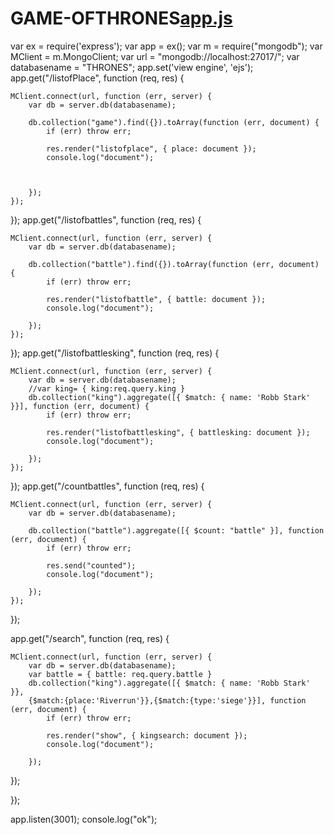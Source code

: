 # GAME-OFTHRONES[app.js](https://github.com/MDALENOORHUSSAIN/GAME-OFTHRONES/files/7806350/app.txt)
var ex = require('express');
var app = ex();
var m = require("mongodb");
var MClient = m.MongoClient;
var url = "mongodb://localhost:27017/";
var databasename = "THRONES";
app.set('view engine', 'ejs');
app.get("/listofPlace", function (req, res) {

    MClient.connect(url, function (err, server) {
        var db = server.db(databasename);
        
        db.collection("game").find({}).toArray(function (err, document) {
            if (err) throw err;

            res.render("listofplace", { place: document });
            console.log("document");
           


        });
    });

});
app.get("/listofbattles", function (req, res) {

    MClient.connect(url, function (err, server) {
        var db = server.db(databasename);
       
        db.collection("battle").find({}).toArray(function (err, document) {
            if (err) throw err;

            res.render("listofbattle", { battle: document });
            console.log("document");

        });
    });

});
app.get("/listofbattlesking", function (req, res) {

    MClient.connect(url, function (err, server) {
        var db = server.db(databasename);
        //var king= { king:req.query.king }
        db.collection("king").aggregate([{ $match: { name: 'Robb Stark' }}], function (err, document) {
            if (err) throw err;

            res.render("listofbattlesking", { battlesking: document });
            console.log("document");

        });
    });

});
app.get("/countbattles", function (req, res) {

    MClient.connect(url, function (err, server) {
        var db = server.db(databasename);
        
        db.collection("battle").aggregate([{ $count: "battle" }], function (err, document) {
            if (err) throw err;

            res.send("counted");
            console.log("document");

        });
    });

});

app.get("/search", function (req, res) {

    MClient.connect(url, function (err, server) {
        var db = server.db(databasename);
        var battle = { battle: req.query.battle }
        db.collection("king").aggregate([{ $match: { name: 'Robb Stark' }},
        {$match:{place:'Riverrun'}},{$match:{type:'siege'}}], function (err, document) {
            if (err) throw err;

            res.render("show", { kingsearch: document });
            console.log("document");

        });
});
       
});

app.listen(3001);
console.log("ok");
